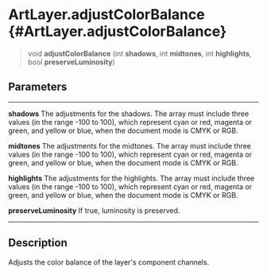 ArtLayer.adjustColorBalance {#ArtLayer.adjustColorBalance}
===========================

> void **adjustColorBalance** (int **shadows**, int **midtones**, int
> **highlights**, bool **preserveLuminosity**)

Parameters
----------

  ------------------------ ---------------------------------------------------------------
  **shadows**              The adjustments for the shadows. The array must include three
                           values (in the range -100 to 100), which represent cyan or red,
                           magenta or green, and yellow or blue, when the document mode is
                           CMYK or RGB.

  **midtones**             The adjustments for the midtones. The array must include three
                           values (in the range -100 to 100), which represent cyan or red,
                           magenta or green, and yellow or blue, when the document mode is
                           CMYK or RGB.

  **highlights**           The adjustments for the highlights. The array must include
                           three values (in the range -100 to 100), which represent cyan
                           or red, magenta or green, and yellow or blue, when the document
                           mode is CMYK or RGB.

  **preserveLuminosity**   If true, luminosity is preserved.
  ------------------------ ---------------------------------------------------------------

Description
-----------

Adjusts the color balance of the layer\'s component channels.

